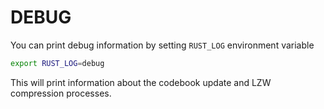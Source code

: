 # DEBUG

You can print debug information by setting `RUST_LOG` environment variable

```bash
export RUST_LOG=debug
```

This will print information about the codebook update and LZW compression processes.

